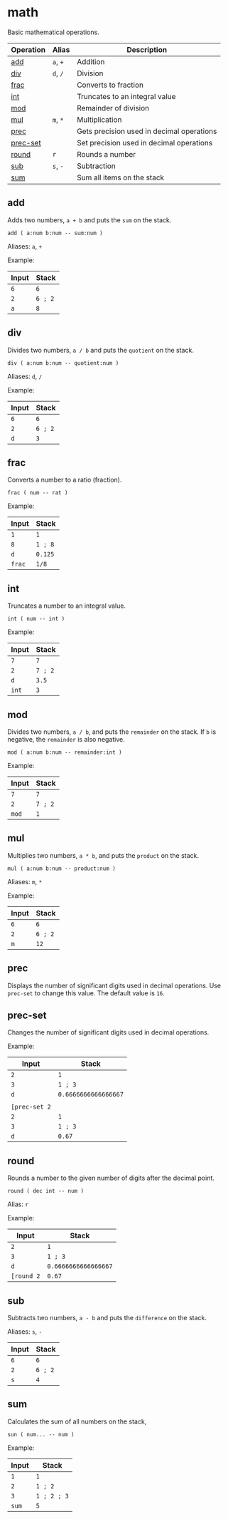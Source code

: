 # math

Basic mathematical operations.

| Operation             | Alias    | Description
|-----------------------|----------|------------
| [add](#add)           | `a`, `+` | Addition
| [div](#div)           | `d`, `/` | Division
| [frac](#frac)         |          | Converts to fraction
| [int](#int)           |          | Truncates to an integral value
| [mod](#mod)           |          | Remainder of division
| [mul](#mul)           | `m`, `*` | Multiplication
| [prec](#prec)         |          | Gets precision used in decimal operations
| [prec-set](#prec-set) |          | Set precision used in decimal operations
| [round](#round)       | `r`      | Rounds a number
| [sub](#sub)           | `s`, `-` | Subtraction
| [sum](#sum)           |          | Sum all items on the stack

## add

Adds two numbers, `a + b` and puts the `sum` on the stack.

    add ( a:num b:num -- sum:num )

Aliases: `a`, `+`

Example:

| Input   | Stack
|---------|-------------|
| `6`     | `6`
| `2`     | `6 ; 2`
| `a`     | `8`

## div

Divides two numbers, `a / b` and puts the `quotient` on the stack.

    div ( a:num b:num -- quotient:num )

Aliases: `d`, `/`

Example:

| Input   | Stack
|---------|-------------|
| `6`     | `6`
| `2`     | `6 ; 2`
| `d`     | `3`

## frac

Converts a number to a ratio (fraction).

    frac ( num -- rat )

Example:

| Input   | Stack
|---------|-------------|
| `1`     | `1`
| `8`     | `1 ; 8`
| `d`     | `0.125`
| `frac`  | `1/8`

## int

Truncates a number to an integral value.

    int ( num -- int )

Example:

| Input   | Stack
|---------|-------------|
| `7`     | `7`
| `2`     | `7 ; 2`
| `d`     | `3.5`
| `int`   | `3`

## mod

Divides two numbers, `a / b`, and puts the `remainder` on the stack. If `b` is negative, the `remainder` is also negative.

    mod ( a:num b:num -- remainder:int )

Example:

| Input   | Stack
|---------|-------------|
| `7`     | `7`
| `2`     | `7 ; 2`
| `mod`   | `1`

## mul

Multiplies two numbers, `a * b`, and puts the `product` on the stack.

    mul ( a:num b:num -- product:num )

Aliases: `m`, `*`

Example:

| Input   | Stack
|---------|-------------|
| `6`     | `6`
| `2`     | `6 ; 2`
| `m`     | `12`

## prec

Displays the number of significant digits used in decimal operations. Use `prec-set` to change this value. The default value is `16`.

## prec-set

Changes the number of significant digits used in decimal operations.

Example:

| Input         | Stack
|---------------|-------------|
| `2`           | `1`
| `3`           | `1 ; 3`
| `d`           | `0.6666666666666667`
|               |
| `[prec-set 2` |
| `2`           | `1`
| `3`           | `1 ; 3`
| `d`           | `0.67`

## round

Rounds a number to the given number of digits after the decimal point.

    round ( dec int -- num )

Alias: `r`

Example:

| Input         | Stack
|---------------|-------------|
| `2`           | `1`
| `3`           | `1 ; 3`
| `d`           | `0.6666666666666667`
| `[round 2`    | `0.67`

## sub

Subtracts two numbers, `a - b` and puts the `difference` on the stack.

Aliases: `s`, `-`

| Input         | Stack
|---------------|-------------|
| `6`           | `6`
| `2`           | `6 ; 2`
| `s`           | `4`

## sum

Calculates the sum of all numbers on the stack,

    sun ( num... -- num )

Example:

| Input         | Stack
|---------------|-------------|
| `1`           | `1`
| `2`           | `1 ; 2`
| `3`           | `1 ; 2 ; 3`
| `sum`         | `5`
